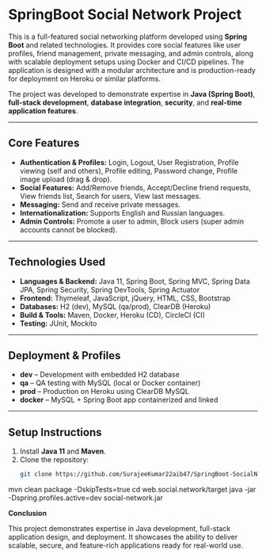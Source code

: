 # SpringBoot Social Network Project

This is a full-featured social networking platform developed using **Spring Boot** and related technologies. It provides core social features like user profiles, friend management, private messaging, and admin controls, along with scalable deployment setups using Docker and CI/CD pipelines. The application is designed with a modular architecture and is production-ready for deployment on Heroku or similar platforms.

The project was developed to demonstrate expertise in **Java (Spring Boot)**, **full-stack development**, **database integration**, **security**, and **real-time application features**.

---

## Core Features

- **Authentication & Profiles:** Login, Logout, User Registration, Profile viewing (self and others), Profile editing, Password change, Profile image upload (drag & drop).  
- **Social Features:** Add/Remove friends, Accept/Decline friend requests, View friends list, Search for users, View last messages.  
- **Messaging:** Send and receive private messages.  
- **Internationalization:** Supports English and Russian languages.  
- **Admin Controls:** Promote a user to admin, Block users (super admin accounts cannot be blocked).  

---

## Technologies Used

- **Languages & Backend:** Java 11, Spring Boot, Spring MVC, Spring Data JPA, Spring Security, Spring DevTools, Spring Actuator  
- **Frontend:** Thymeleaf, JavaScript, jQuery, HTML, CSS, Bootstrap  
- **Databases:** H2 (dev), MySQL (qa/prod), ClearDB (Heroku)  
- **Build & Tools:** Maven, Docker, Heroku (CD), CircleCI (CI)  
- **Testing:** JUnit, Mockito  

---

## Deployment & Profiles

- **dev** – Development with embedded H2 database  
- **qa** – QA testing with MySQL (local or Docker container)  
- **prod** – Production on Heroku using ClearDB MySQL  
- **docker** – MySQL + Spring Boot app containerized and linked  

---

## Setup Instructions

1. Install **Java 11** and **Maven**.  
2. Clone the repository:  
   ```bash
   git clone https://github.com/SurajeeKumar22aib47/SpringBoot-SocialNetworkWebApp.git
mvn clean package -DskipTests=true
cd web.social.network/target
java -jar -Dspring.profiles.active=dev social-network.jar

**Conclusion**

This project demonstrates expertise in Java development, full-stack application design, and deployment. It showcases the ability to deliver scalable, secure, and feature-rich applications ready for real-world use.
